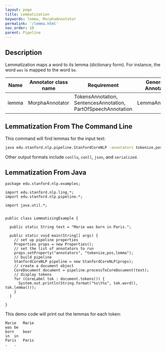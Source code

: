 ```yaml
---
layout: page
title: Lemmatization
keywords: lemma, MorphaAnnotator 
permalink: '/lemma.html'
nav_order: 10
parent: Pipeline
---
```


## Description

Lemmatization maps a word to its lemma (dictionary form). For instance, the word `was` is mapped to the word `be`.

| Name | Annotator class name | Requirement | Generated Annotation | Description |
| --- | --- | --- | --- | --- |
| lemma | MorphaAnnotator | TokensAnnotation, SentencesAnnotation, PartOfSpeechAnnotation | LemmaAnnotation | Determine lemmas for each token. |


## Lemmatization From The Command Line

This command will find lemmas for the input text:

```bash
java edu.stanford.nlp.pipeline.StanfordCoreNLP -annotators tokenize,pos,lemma -file input.txt
```

Other output formats include `conllu`, `conll`, `json`, and `serialized`.

## Lemmatization From Java

```
package edu.stanford.nlp.examples;

import edu.stanford.nlp.ling.*;
import edu.stanford.nlp.pipeline.*;

import java.util.*;


public class LemmatizingExample {

  public static String text = "Marie was born in Paris.";

  public static void main(String[] args) {
    // set up pipeline properties
    Properties props = new Properties();
    // set the list of annotators to run
    props.setProperty("annotators", "tokenize,pos,lemma");
    // build pipeline
    StanfordCoreNLP pipeline = new StanfordCoreNLP(props);
    // create a document object
    CoreDocument document = pipeline.processToCoreDocument(text);
    // display tokens
    for (CoreLabel tok : document.tokens()) {
      System.out.println(String.format("%s\t%s", tok.word(), tok.lemma()));
    }
  }

}
```

This demo code will print out the lemmas for each token:

```
Marie	Marie
was	be
born	bear
in	in
Paris	Paris
.	.
```
